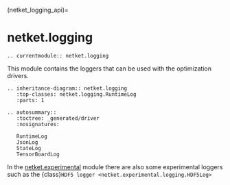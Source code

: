 (netket_logging_api)=
# netket.logging

```{eval-rst}
.. currentmodule:: netket.logging

```

This module contains the loggers that can be used with the optimization drivers.


```{eval-rst}
.. inheritance-diagram:: netket.logging
   :top-classes: netket.logging.RuntimeLog
   :parts: 1

```


```{eval-rst}
.. autosummary::
   :toctree: _generated/driver
   :nosignatures:

   RuntimeLog
   JsonLog
   StateLog
   TensorBoardLog

```

In the [netket.experimental](api-experimental) module there are also some experimental loggers such as the {class}`HDF5 logger <netket.experimental.logging.HDF5Log>`
